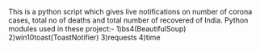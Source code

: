 This is a python script which gives live notifications on number of corona cases, total no of deaths and total number of recovered of India.
Python modules used in these project:-
1)bs4(BeautifulSoup)
2)win10toast(ToastNotifier)
3)requests
4)time
